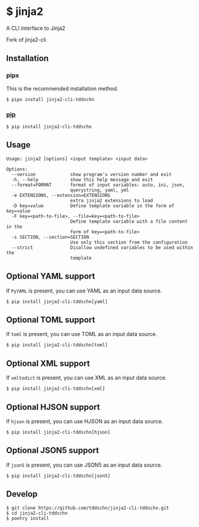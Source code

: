 # $ jinja2

A CLI interface to Jinja2

Fork of jinja2-cli

<!-- ``` -->
<!-- $ jinja2 helloworld.tmpl data.json --format=json -->
<!-- $ cat data.json | jinja2 helloworld.tmpl -->
<!-- $ curl -s http://httpbin.org/ip | jinja2 helloip.tmpl -->
<!-- $ curl -s http://httpbin.org/ip | jinja2 helloip.tmpl > helloip.html -->
<!-- ``` -->
<!---->
## Installation

### pipx

This is the recommended installation method.

```
$ pipx install jinja2-cli-tddschn
```

### [pip](https://pypi.org/project/jinja2-cli-tddschn/)

```
$ pip install jinja2-cli-tddschn
```


## Usage
```
Usage: jinja2 [options] <input template> <input data>

Options:
  --version             show program's version number and exit
  -h, --help            show this help message and exit
  --format=FORMAT       format of input variables: auto, ini, json,
                        querystring, yaml, yml
  -e EXTENSIONS, --extension=EXTENSIONS
                        extra jinja2 extensions to load
  -D key=value          Define template variable in the form of key=value
  -F key=<path-to-file>, --file=key=<path-to-file>
                        Define template variable with a file content in the
                        form of key=<path-to-file>
  -s SECTION, --section=SECTION
                        Use only this section from the configuration
  --strict              Disallow undefined variables to be used within the
                        template
```

## Optional YAML support
If `PyYAML` is present, you can use YAML as an input data source.

`$ pip install jinja2-cli-tddschn[yaml]`

## Optional TOML support
If `toml` is present, you can use TOML as an input data source.

`$ pip install jinja2-cli-tddschn[toml]`

## Optional XML support
If `xmltodict` is present, you can use XML as an input data source.

`$ pip install jinja2-cli-tddschn[xml]`

## Optional HJSON support
If `hjson` is present, you can use HJSON as an input data source.

`$ pip install jinja2-cli-tddschn[hjson]`

## Optional JSON5 support
If `json5` is present, you can use JSON5 as an input data source.

`$ pip install jinja2-cli-tddschn[json5]`

<!-- ## TODO -->
<!--  * Variable inheritance and overrides -->
<!--   * Tests! -->
<!---->

## Develop

```
$ git clone https://github.com/tddschn/jinja2-cli-tddschn.git
$ cd jinja2-cli-tddschn
$ poetry install
```
